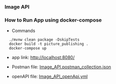 ### Image API

### How to Run App using docker-compose

- Commands 
```shell
  ./mvnw clean package -DskipTests
  docker build -t picture_publishing .
  docker-compose up
```

- app link: [http://localhost:8080/](http://localhost:8080/)


- Postman file: [Image_API.postman_collection.json](Image_API.postman_collection.json)

- openAPI file: [Image_API_openApi.yml](Image_API_openApi.yml)